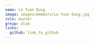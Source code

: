 ```yaml
---
name: Le Tuan Dung 
image: images/members/Le Tuan Dung.jpg 
role: master
group: alum
links:
  github: link_to_github 
---
```

